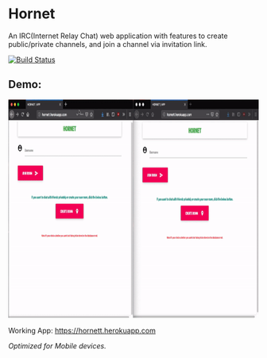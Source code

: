 #  Hornet

An IRC(Internet Relay Chat) web application with features to create public/private channels, and join a channel via invitation link.

[![Build Status](https://travis-ci.org/dragfire/hornet.svg?branch=master)](https://travis-ci.org/dragfire/hornet)

## Demo:  
<img src="public/demo/hornet_demo.gif" width="800" height="440"/>

Working App: https://hornett.herokuapp.com


*Optimized for Mobile devices.*
